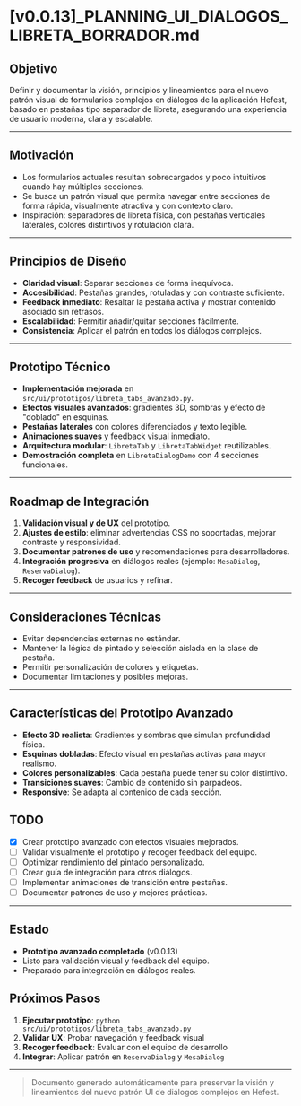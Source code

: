 # [v0.0.13]_PLANNING_UI_DIALOGOS_LIBRETA_BORRADOR.md

## Objetivo

Definir y documentar la visión, principios y lineamientos para el nuevo patrón visual de formularios complejos en diálogos de la aplicación Hefest, basado en pestañas tipo separador de libreta, asegurando una experiencia de usuario moderna, clara y escalable.

---

## Motivación
- Los formularios actuales resultan sobrecargados y poco intuitivos cuando hay múltiples secciones.
- Se busca un patrón visual que permita navegar entre secciones de forma rápida, visualmente atractiva y con contexto claro.
- Inspiración: separadores de libreta física, con pestañas verticales laterales, colores distintivos y rotulación clara.

---

## Principios de Diseño
- **Claridad visual**: Separar secciones de forma inequívoca.
- **Accesibilidad**: Pestañas grandes, rotuladas y con contraste suficiente.
- **Feedback inmediato**: Resaltar la pestaña activa y mostrar contenido asociado sin retrasos.
- **Escalabilidad**: Permitir añadir/quitar secciones fácilmente.
- **Consistencia**: Aplicar el patrón en todos los diálogos complejos.

---

## Prototipo Técnico
- **Implementación mejorada** en `src/ui/prototipos/libreta_tabs_avanzado.py`.
- **Efectos visuales avanzados**: gradientes 3D, sombras y efecto de "doblado" en esquinas.
- **Pestañas laterales** con colores diferenciados y texto legible.
- **Animaciones suaves** y feedback visual inmediato.
- **Arquitectura modular**: `LibretaTab` y `LibretaTabWidget` reutilizables.
- **Demostración completa** en `LibretaDialogDemo` con 4 secciones funcionales.

---

## Roadmap de Integración
1. **Validación visual y de UX** del prototipo.
2. **Ajustes de estilo**: eliminar advertencias CSS no soportadas, mejorar contraste y responsividad.
3. **Documentar patrones de uso** y recomendaciones para desarrolladores.
4. **Integración progresiva** en diálogos reales (ejemplo: `MesaDialog`, `ReservaDialog`).
5. **Recoger feedback** de usuarios y refinar.

---

## Consideraciones Técnicas
- Evitar dependencias externas no estándar.
- Mantener la lógica de pintado y selección aislada en la clase de pestaña.
- Permitir personalización de colores y etiquetas.
- Documentar limitaciones y posibles mejoras.

---

## Características del Prototipo Avanzado
- **Efecto 3D realista**: Gradientes y sombras que simulan profundidad física.
- **Esquinas dobladas**: Efecto visual en pestañas activas para mayor realismo.
- **Colores personalizables**: Cada pestaña puede tener su color distintivo.
- **Transiciones suaves**: Cambio de contenido sin parpadeos.
- **Responsive**: Se adapta al contenido de cada sección.

## TODO
- [x] Crear prototipo avanzado con efectos visuales mejorados.
- [ ] Validar visualmente el prototipo y recoger feedback del equipo.
- [ ] Optimizar rendimiento del pintado personalizado.
- [ ] Crear guía de integración para otros diálogos.
- [ ] Implementar animaciones de transición entre pestañas.
- [ ] Documentar patrones de uso y mejores prácticas.

---

## Estado
- **Prototipo avanzado completado** (v0.0.13)
- Listo para validación visual y feedback del equipo.
- Preparado para integración en diálogos reales.

## Próximos Pasos
1. **Ejecutar prototipo**: `python src/ui/prototipos/libreta_tabs_avanzado.py`
2. **Validar UX**: Probar navegación y feedback visual
3. **Recoger feedback**: Evaluar con el equipo de desarrollo
4. **Integrar**: Aplicar patrón en `ReservaDialog` y `MesaDialog`

---

> Documento generado automáticamente para preservar la visión y lineamientos del nuevo patrón UI de diálogos complejos en Hefest.
